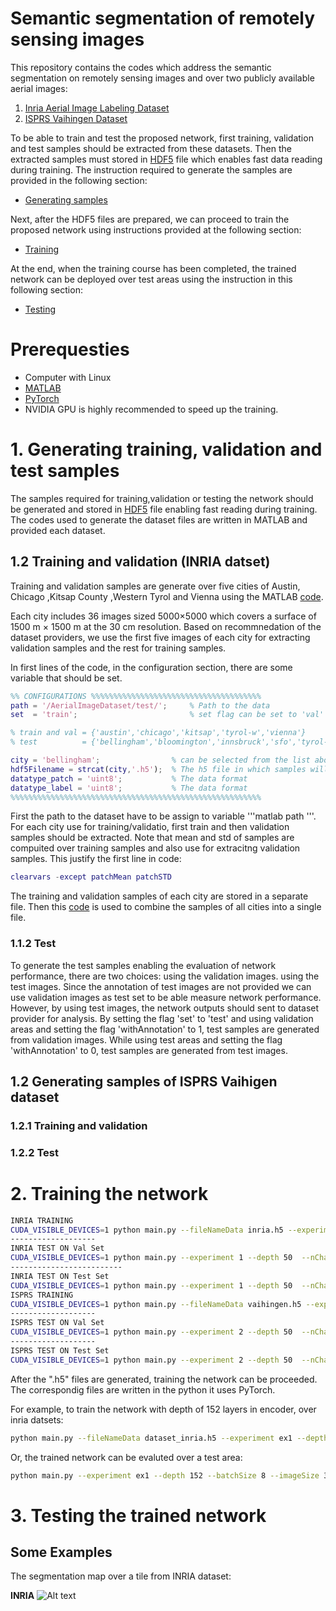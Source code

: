 # Semantic segmentation of remotely sensing images
This repository contains the codes which address the semantic segmentation on remotely sensing images and over two publicly available aerial images:

1. [Inria Aerial Image Labeling Dataset](https://project.inria.fr/aerialimagelabeling/)
2. [ISPRS Vaihingen Dataset](http://www2.isprs.org/commissions/comm3/wg4/2d-sem-label-vaihingen.html)

To be able to train and test the proposed network, first training, validation and test samples should be extracted from these datasets. Then the extracted samples must stored in [HDF5](https://en.wikipedia.org/wiki/Hierarchical_Data_Format) file which enables fast data reading during training. The instruction required to generate the samples are provided in the following section:
- [Generating samples](#1-generating-training,-validation-and-test-samples)

Next, after the HDF5 files are prepared, we can proceed to train the proposed network using instructions provided at the following section:
- [Training](#2-training-the-network)

At the end, when the training course has been completed, the trained network can be deployed over test areas using the instruction in this following section:
- [Testing](#3-testing-the-trained-network)

# Prerequesties
- Computer with Linux
- [MATLAB](https://www.mathworks.com/)
- [PyTorch](https://pytorch.org/)
- NVIDIA GPU is highly recommended to speed up the training.

# 1. Generating training, validation and test samples

The samples required for training,validation or testing the network should be generated and stored in [HDF5](https://en.wikipedia.org/wiki/Hierarchical_Data_Format) file enabling fast reading during training.
The codes used to generate the dataset files are written in MATLAB and provided each dataset.


## 1.2 Training and validation (INRIA datset)
Training and validation samples are generate over five cities of Austin, Chicago ,Kitsap County ,Western Tyrol
and Vienna using the MATLAB [code](https://github.com/sinaghassemi/semanticSegmentation/blob/master/generatingSmples/GeneratingDataset_INRIA.m).

Each city includes 36 images sized 5000×5000 which covers a surface of 1500 m × 1500 m at the 30 cm resolution.
Based on recommnedation of the dataset providers, we use the first five images of each city for extracting validation samples and the rest for training samples.

In first lines of the code, in the configuration section, there are some variable that should be set.  

```matlab
%% CONFIGURATIONS %%%%%%%%%%%%%%%%%%%%%%%%%%%%%%%%%%%%%%
path = '/AerialImageDataset/test/';     % Path to the data 
set  = 'train';                         % set flag can be set to 'val' | 'train' | 'test' to generate the corresponding samples

% train and val = {'austin','chicago','kitsap','tyrol-w','vienna'}
% test          = {'bellingham','bloomington','innsbruck','sfo','tyrol-e'}

city = 'bellingham';                % can be selected from the list above
hdf5Filename = strcat(city,'.h5');  % The h5 file in which samples will be stored         
datatype_patch = 'uint8';           % The data format 
datatype_label = 'uint8';           % The data format 
%%%%%%%%%%%%%%%%%%%%%%%%%%%%%%%%%%%%%%%%%%%%%%%%%%%%%%%%
```
First the path to the dataset have to be assign to variable '''matlab path '''.
For each city use for training/validatio, first train and then validation samples should be extracted.
Note that mean and std of samples are compuited over training samples and also use for extracitng validation samples.
This justify the first line in code:
```matlab
clearvars -except patchMean patchSTD
```
The training and validation samples of each city are stored in a separate file.
Then this [code](https://github.com/sinaghassemi/semanticSegmentation/blob/master/generatingSmples/combiningCitiesToADataset_inria.m)  is used to combine the samples of all cities into a single file.

### 1.1.2 Test

To generate the test samples enabling the evaluation of network performance, there are two choices: using the validation images. using the test images.
Since the annotation of test images are not provided we can use validation images as test set to be able measure network performance. However, by using test images, the network outputs should sent to dataset provider for analysis.
By setting the flag 'set' to 'test' and using validation areas and setting the flag 'withAnnotation' to 1, test samples are generated from validation images.
While using test areas and setting the flag 'withAnnotation' to 0, test samples are generated from test images.

## 1.2 Generating samples of ISPRS Vaihigen dataset

### 1.2.1 Training and validation


### 1.2.2 Test


# 2. Training the network
```bash
INRIA TRAINING
CUDA_VISIBLE_DEVICES=1 python main.py --fileNameData inria.h5 --experiment 1 --depth 50 --imageSize 360 --patchSize 256 --nChannelsIn 3 --nChannelsOut 2 --dataset inria
-------------------
INRIA TEST ON Val Set
CUDA_VISIBLE_DEVICES=1 python main.py --experiment 1 --depth 50  --nChannelsIn 3 --nChannelsOut 2 --dataset inria --testModule ex1_bestNet_valF1.pt --set val  --batchSize 4
-------------------------
INRIA TEST ON Test Set
CUDA_VISIBLE_DEVICES=1 python main.py --experiment 1 --depth 50  --nChannelsIn 3 --nChannelsOut 2 --dataset inria --testModule ex1_bestNet_valF1.pt --set test --batchSize 4
ISPRS TRAINING
CUDA_VISIBLE_DEVICES=1 python main.py --fileNameData vaihingen.h5 --experiment 2 --depth 50 --imageSize 364 --patchSize 256 --nChannelsIn 4 --nChannelsOut 6 --dataset isprs
-------------------
ISPRS TEST ON Val Set
CUDA_VISIBLE_DEVICES=1 python main.py --experiment 2 --depth 50  --nChannelsIn 4 --nChannelsOut 6 --dataset isprs --testModule ex2_bestNet_valF1.pt --set val --batchSize 4
-------------------
ISPRS TEST ON Test Set
CUDA_VISIBLE_DEVICES=1 python main.py --experiment 2 --depth 50  --nChannelsIn 4 --nChannelsOut 6 --dataset isprs --testModule ex2_bestNet_valF1.pt --set test  --batchSize 4

```



After the ".h5" files are generated, training the network can be proceeded. The correspondig files are written in the python it uses PyTorch.

For example, to train the network with depth of 152 layers in encoder, over inria datsets:

```bash
python main.py --fileNameData dataset_inria.h5 --experiment ex1 --depth 152 --batchSize 16 --imageSize 360 --patchSize 256 --nChannelsIn 3 --nChannelsOut 2 --dataset inria  
```
Or, the trained network can be evaluted over a test area:
```bash
python main.py --experiment ex1 --depth 152 --batchSize 8 --imageSize 360 --patchSize 256 --nChannelsIn 3 --nChannelsOut 2 --dataset inria --testModule nets/trainedNetwork.pt --set test
```


# 3. Testing the trained network


## Some Examples

The segmentation map over a tile from INRIA dataset:

**INRIA**
![Alt text](images/prediction_allClasses_isprs_vaihingen11.tif)





